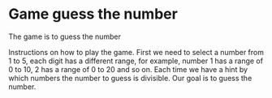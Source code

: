 # Game guess the number

The game is to guess the number

Instructions on how to play the game.
First we need to select a number from 1 to 5, each digit has a different range, for example, number 1 has a range of 0 to 10, 2 has a range of 0 to 20 and so on. Each time we have a hint by which numbers the number to guess is divisible. Our goal is to guess the number.


